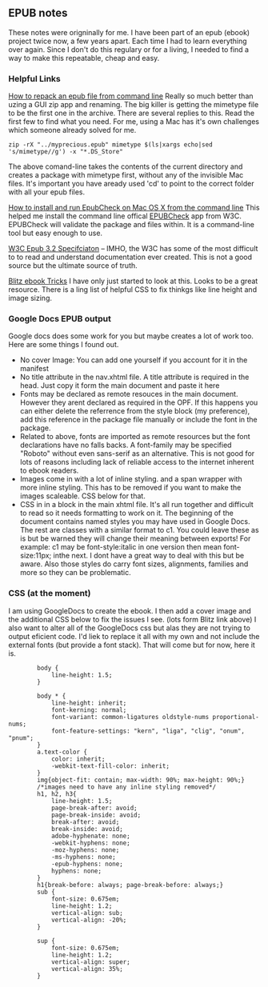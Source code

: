 ## EPUB notes

These notes were origninally for me. I have been part of an epub (ebook) project twice now, a few years apart. Each time I had to learn everything over again. Since I don't do this regulary or for a living, I needed to find a way to make this repeatable, cheap and easy. 

### Helpful Links
[How to repack an epub file from command line](https://ebooks.stackexchange.com/questions/257/how-to-repack-an-epub-file-from-command-line) Really so much better than uzing a GUI zip app and renaming. The big killer is getting the mimetype file to be the first one in the archive. There are several replies to this. Read the first few to find what you need. For me, using a Mac has it's own challenges which someone already solved for me.

`zip -rX "../myprecious.epub" mimetype $(ls|xargs echo|sed 's/mimetype//g') -x "*.DS_Store"`

The above comand-line takes the contents of the current directory and creates a package with mimetype first, without any of the invisible Mac files. It's important you have aready used 'cd' to point to the correct folder with all your epub files.

[How to install and run EpubCheck on Mac OS X from the command line](http://rcliff.com/blog/how-to-install-and-run-epubcheck-on-mac-os-x-from-the-command-line/)
This helped me install the command line offical [EPUBCheck](https://github.com/w3c/epubcheck/wiki) app from W3C. EPUBCheck will validate the package and files within. It is a command-line tool but easy enough to use.

[W3C Epub 3.2 Specifciaton](https://www.w3.org/publishing/epub3/epub-spec.html) – IMHO, the W3C has some of the most difficult to to read and understand documentation ever created. This is not a good source but the ultimate source of truth.

[Blitz ebook Tricks](https://friendsofepub.github.io/eBookTricks/) I have only just started to look at this. Looks to be a great resource. There is a ling list of helpful CSS to fix thinkgs like line height and image sizing. 

### Google Docs EPUB output
Google docs does some work for you but maybe creates a lot of work too. Here are some things I found out.
* No cover Image: You can add one yourself if you account for it in the manifest
* No title attribute in the nav.xhtml file. A title attribute is required in the head. Just copy it form the main document and paste it here
* Fonts may be declared as remote resouces in the main document. However they arent declared as required in the OPF. If this happens you can either delete the referrence from the style block (my preference), add this reference in the package file manually or include the font in the package.
* Related to above, fonts are imported as remote resources but the font declarations have no falls backs. A font-family may be specified "Roboto" without even sans-serif as an alternative. This is not good for lots of reasons including lack of reliable access to the internet inherent to ebook readers.
* Images come in with a lot of inline styling. and a span wrapper with more inline styling. This has to be removed if you want to make the images scaleable. CSS below for that.
* CSS in in a block in the main xhtml file. It's all run together and difficult to read so it needs formatting to work on it. The beginning of the document contains named styles you may have used in Google Docs. The rest are classes with a similar format to c1. You could leave these as is but be warned they will change their meaning between exports! For example: c1 may be font-style:italic in one version then mean font-size:11px; inthe next. I dont have a great way to deal with this but be aware. Also those styles do carry font sizes, alignments, families and more so they can be problematic.

### CSS (at the moment)
I am using GoogleDocs to create the ebook. I then add a cover image and the additional CSS below to fix the issues I see. (lots form Blitz link above) I also want to alter all of the GoogleDocs css but alas they are not trying to output eficient code. I'd liek to replace it all with my own and not include the external fonts (but provide a font stack). That will come but for now, here it is. 

            body {
                line-height: 1.5;
            }

            body * {
                line-height: inherit;
                font-kerning: normal;
                font-variant: common-ligatures oldstyle-nums proportional-nums;
                font-feature-settings: "kern", "liga", "clig", "onum", "pnum";
            }
            a.text-color {
                color: inherit;
                -webkit-text-fill-color: inherit;
            }
            img{object-fit: contain; max-width: 90%; max-height: 90%;}
            /*images need to have any inline styling removed*/
            h1, h2, h3{
                line-height: 1.5;
                page-break-after: avoid;
                page-break-inside: avoid;
                break-after: avoid;
                break-inside: avoid;
                adobe-hyphenate: none;
                -webkit-hyphens: none;
                -moz-hyphens: none;
                -ms-hyphens: none;
                -epub-hyphens: none;
                hyphens: none;
            }
            h1{break-before: always; page-break-before: always;}
            sub {
                font-size: 0.675em;
                line-height: 1.2;
                vertical-align: sub;
                vertical-align: -20%;
            }

            sup {
                font-size: 0.675em;
                line-height: 1.2;
                vertical-align: super;
                vertical-align: 35%;
            }
